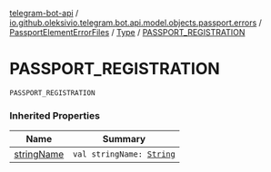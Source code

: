 [telegram-bot-api](../../../index.md) / [io.github.oleksivio.telegram.bot.api.model.objects.passport.errors](../../index.md) / [PassportElementErrorFiles](../index.md) / [Type](index.md) / [PASSPORT_REGISTRATION](./-p-a-s-s-p-o-r-t_-r-e-g-i-s-t-r-a-t-i-o-n.md)

# PASSPORT_REGISTRATION

`PASSPORT_REGISTRATION`

### Inherited Properties

| Name | Summary |
|---|---|
| [stringName](string-name.md) | `val stringName: `[`String`](https://kotlinlang.org/api/latest/jvm/stdlib/kotlin/-string/index.html) |
